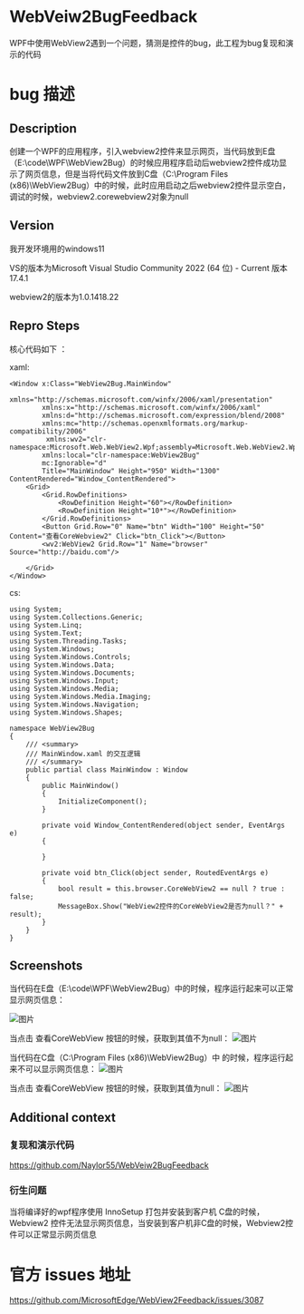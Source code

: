 # WebVeiw2BugFeedback
WPF中使用WebView2遇到一个问题，猜测是控件的bug，此工程为bug复现和演示的代码


# bug 描述
## Description
创建一个WPF的应用程序，引入webview2控件来显示网页，当代码放到E盘（E:\code\WPF\WebView2Bug）的时候应用程序启动后webview2控件成功显示了网页信息，但是当将代码文件放到C盘（C:\Program Files (x86)\WebView2Bug）中的时候，此时应用启动之后webview2控件显示空白，调试的时候，webview2.corewebview2对象为null

## **Version**
我开发环境用的windows11

VS的版本为Microsoft Visual Studio Community 2022 (64 位) - Current
版本 17.4.1

webview2的版本为1.0.1418.22

## **Repro Steps**

核心代码如下 ：

xaml:

~~~
<Window x:Class="WebView2Bug.MainWindow"
        xmlns="http://schemas.microsoft.com/winfx/2006/xaml/presentation"
        xmlns:x="http://schemas.microsoft.com/winfx/2006/xaml"
        xmlns:d="http://schemas.microsoft.com/expression/blend/2008"
        xmlns:mc="http://schemas.openxmlformats.org/markup-compatibility/2006"
         xmlns:wv2="clr-namespace:Microsoft.Web.WebView2.Wpf;assembly=Microsoft.Web.WebView2.Wpf"
        xmlns:local="clr-namespace:WebView2Bug"
        mc:Ignorable="d"
        Title="MainWindow" Height="950" Width="1300" ContentRendered="Window_ContentRendered">
    <Grid>
        <Grid.RowDefinitions>
            <RowDefinition Height="60"></RowDefinition>
            <RowDefinition Height="10*"></RowDefinition>
        </Grid.RowDefinitions>
        <Button Grid.Row="0" Name="btn" Width="100" Height="50" Content="查看CoreWebview2" Click="btn_Click"></Button>
        <wv2:WebView2 Grid.Row="1" Name="browser"   Source="http://baidu.com"/>

    </Grid>
</Window>

~~~

cs:


~~~
using System;
using System.Collections.Generic;
using System.Linq;
using System.Text;
using System.Threading.Tasks;
using System.Windows;
using System.Windows.Controls;
using System.Windows.Data;
using System.Windows.Documents;
using System.Windows.Input;
using System.Windows.Media;
using System.Windows.Media.Imaging;
using System.Windows.Navigation;
using System.Windows.Shapes;

namespace WebView2Bug
{
    /// <summary>
    /// MainWindow.xaml 的交互逻辑
    /// </summary>
    public partial class MainWindow : Window
    {
        public MainWindow()
        {
            InitializeComponent();
        }

        private void Window_ContentRendered(object sender, EventArgs e)
        {
            
        }

        private void btn_Click(object sender, RoutedEventArgs e)
        {
            bool result = this.browser.CoreWebView2 == null ? true : false;
            MessageBox.Show("WebView2控件的CoreWebView2是否为null？" + result);
        }
    }
}

~~~


## **Screenshots**

当代码在E盘（E:\code\WPF\WebView2Bug）中的时候，程序运行起来可以正常显示网页信息：

![图片](https://user-images.githubusercontent.com/13940383/209620616-2c7634df-6fd7-4151-943d-726b6f4d5907.png)

当点击 查看CoreWebView 按钮的时候，获取到其值不为null：
![图片](https://user-images.githubusercontent.com/13940383/209620771-15f09554-5a80-4942-93c7-4283fa7b46e2.png)

当代码在C盘（C:\Program Files (x86)\WebView2Bug）中 的时候，程序运行起来不可以显示网页信息：
![图片](https://user-images.githubusercontent.com/13940383/209620928-124d14c9-c386-40b1-9c96-ed5189558137.png)

当点击  查看CoreWebView 按钮的时候，获取到其值为null：
![图片](https://user-images.githubusercontent.com/13940383/209620960-28985018-d86b-4ae5-b592-e801eabf9fe6.png)




## **Additional context**

### 复现和演示代码
https://github.com/Naylor55/WebVeiw2BugFeedback


### 衍生问题
当将编译好的wpf程序使用 InnoSetup 打包并安装到客户机 C盘的时候，Webview2 控件无法显示网页信息，当安装到客户机非C盘的时候，Webview2控件可以正常显示网页信息

#  官方 issues 地址

https://github.com/MicrosoftEdge/WebView2Feedback/issues/3087